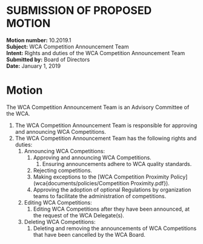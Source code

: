 # SUBMISSION OF PROPOSED MOTION

**Motion number:** 10.2019.1  
**Subject:** WCA Competition Announcement Team  
**Intent:** Rights and duties of the WCA Competition Announcement Team  
**Submitted by:** Board of Directors  
**Date:** January 1, 2019  

# Motion

The WCA Competition Announcement Team is an Advisory Committee of the WCA.

1. The WCA Competition Announcement Team is responsible for approving and announcing WCA Competitions.
2. The WCA Competition Announcement Team has the following rights and duties:
   1. Announcing WCA Competitions:
      1. Approving and announcing WCA Competitions.
         1. Ensuring announcements adhere to WCA quality standards.
      2. Rejecting competitions.
      3. Making exceptions to the [WCA Competition Proximity Policy](wca{documents/policies/Competition Proximity.pdf}).
      4. Approving the adoption of optional Regulations by organization teams to facilitate the administration of competitions.
   2. Editing WCA Competitions:
      1. Editing WCA Competitions after they have been announced, at the request of the WCA Delegate(s).
   3. Deleting WCA Competitions:
      1. Deleting and removing the announcements of WCA Competitions that have been cancelled by the WCA Board.
